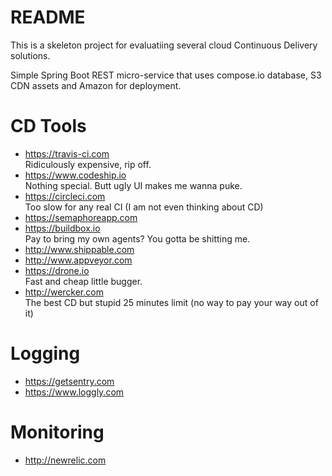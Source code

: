 README
======

This is a skeleton project for evaluatiing several cloud Continuous Delivery solutions.

Simple Spring Boot REST micro-service that uses compose.io database, S3 CDN assets and Amazon for deployment. 

# CD Tools

* https://travis-ci.com<br>
  Ridiculously expensive, rip off.
* https://www.codeship.io<br>
  Nothing special. Butt ugly UI makes me wanna puke.
* https://circleci.com<br>
  Too slow for any real CI (I am not even thinking about CD)
* https://semaphoreapp.com
* https://buildbox.io<br>
  Pay to bring my own agents? You gotta be shitting me.
* http://www.shippable.com
* http://www.appveyor.com
* https://drone.io<br>
  Fast and cheap little bugger. 
* http://wercker.com<br>
  The best CD but stupid 25 minutes limit (no way to pay your way out of it)

# Logging

* https://getsentry.com
* https://www.loggly.com

# Monitoring

* http://newrelic.com

